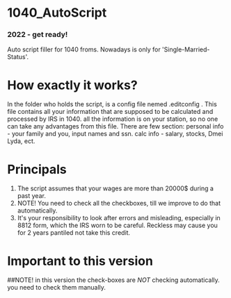 # 1040_AutoScript

### 2022 - get ready!
Auto script filler for 1040 froms. Nowadays is only for 
'Single-Married-Status'.


#  How exactly it works?
In the folder who holds the script, is a config file nemed .editconfig . 
This file contains all your information that are supposed to be calculated
and processed by IRS in 1040. all the information is on your station, so no
one can take any advantages from this file.
There are few section:
personal info - your family and you, input names and ssn.
calc info - salary, stocks, Dmei Lyda, ect.



#  Principals

1. The script assumes that your wages are more than 20000$ during a past year.
2. NOTE! You need to check all the checkboxes, till we improve to do that automatically.
3. It's your responsibility to look after errors and misleading, especially in 8812 form,
    which the IRS worn to be careful. Reckless may cause you for 2 years pantiled not
    take this credit.


# Important to this version

##NOTE! in this version the check-boxes are *NOT*   checking automatically.
you need to check them manually.